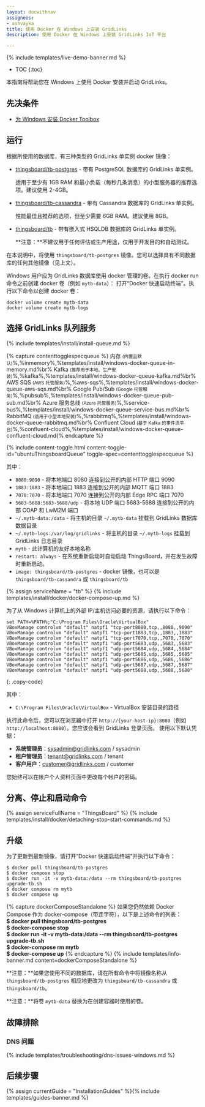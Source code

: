 ```yaml
---
layout: docwithnav
assignees:
- ashvayka
title: 使用 Docker 在 Windows 上安装 GridLinks
description: 使用 Docker 在 Windows 上安装 GridLinks IoT 平台

---
```


{% include templates/live-demo-banner.md %}

* TOC
{:toc}

本指南将帮助您在 Windows 上使用 Docker 安装并启动 GridLinks。


## 先决条件

- [为 Windows 安装 Docker Toolbox](https://docs.docker.com/toolbox/toolbox_install_windows/)

## 运行

根据所使用的数据库，有三种类型的 GridLinks 单实例 docker 镜像：

* [thingsboard/tb-postgres](https://hub.docker.com/r/thingsboard/tb-postgres/) - 带有 PostgreSQL 数据库的 GridLinks 单实例。

    适用于至少有 1GB RAM 和最小负载（每秒几条消息）的小型服务器的推荐选项。建议使用 2-4GB。
* [thingsboard/tb-cassandra](https://hub.docker.com/r/thingsboard/tb-cassandra/) - 带有 Cassandra 数据库的 GridLinks 单实例。

    性能最佳且推荐的选项，但至少需要 6GB RAM。建议使用 8GB。
* [thingsboard/tb](https://hub.docker.com/r/thingsboard/tb/) - 带有嵌入式 HSQLDB 数据库的 GridLinks 单实例。

    **注意：**不建议用于任何评估或生产用途，仅用于开发目的和自动测试。

在本说明中，将使用 `thingsboard/tb-postgres` 镜像。您可以选择具有不同数据库的任何其他镜像（见上文）。

Windows 用户应为 GridLinks 数据库使用 docker 管理的卷。在执行 docker run 命令之前创建 docker 卷（例如 `mytb-data`）：
打开“Docker 快速启动终端”。执行以下命令以创建 docker 卷：

``` 
docker volume create mytb-data
docker volume create mytb-logs
```

## 选择 GridLinks 队列服务

{% include templates/install/install-queue.md %}

{% capture contenttogglespecqueue %}
内存 <small>(内置且默认)</small>%,%inmemory%,%templates/install/windows-docker-queue-in-memory.md%br%
Kafka <small>(推荐用于本地、生产安装)</small>%,%kafka%,%templates/install/windows-docker-queue-kafka.md%br%
AWS SQS <small>(AWS 托管服务)</small>%,%aws-sqs%,%templates/install/windows-docker-queue-aws-sqs.md%br%
Google Pub/Sub <small>(Google 托管服务)</small>%,%pubsub%,%templates/install/windows-docker-queue-pub-sub.md%br%
Azure 服务总线 <small>(Azure 托管服务)</small>%,%service-bus%,%templates/install/windows-docker-queue-service-bus.md%br%
RabbitMQ <small>(适用于小型本地安装)</small>%,%rabbitmq%,%templates/install/windows-docker-queue-rabbitmq.md%br%
Confluent Cloud <small>(基于 Kafka 的事件流平台)</small>%,%confluent-cloud%,%templates/install/windows-docker-queue-confluent-cloud.md{% endcapture %}

{% include content-toggle.html content-toggle-id="ubuntuThingsboardQueue" toggle-spec=contenttogglespecqueue %} 

其中：

- `8080:9090` - 将本地端口 8080 连接到公开的内部 HTTP 端口 9090
- `1883:1883` - 将本地端口 1883 连接到公开的内部 MQTT 端口 1883
- `7070:7070` - 将本地端口 7070 连接到公开的内部 Edge RPC 端口 7070
- `5683-5688:5683-5688/udp` - 将本地 UDP 端口 5683-5688 连接到公开的内部 COAP 和 LwM2M 端口
- `~/.mytb-data:/data` - 将主机的目录 `~/.mytb-data` 挂载到 GridLinks 数据库数据目录
- `~/.mytb-logs:/var/log/gridlinks` - 将主机的目录 `~/.mytb-logs` 挂载到 GridLinks 日志目录
- `mytb` - 此计算机的友好本地名称
- `restart: always` - 在系统重新启动时自动启动 ThingsBoard，并在发生故障时重新启动。
- `image: thingsboard/tb-postgres` - docker 镜像，也可以是 `thingsboard/tb-cassandra` 或 `thingsboard/tb`

{% assign serviceName = "tb" %}
{% include templates/install/docker/docker-compose-up.md %}

为了从 Windows 计算机上的外部 IP/主机访问必要的资源，请执行以下命令：

``` 
set PATH=%PATH%;"C:\Program Files\Oracle\VirtualBox"
VBoxManage controlvm "default" natpf1 "tcp-port8080,tcp,,8080,,9090"  
VBoxManage controlvm "default" natpf1 "tcp-port1883,tcp,,1883,,1883"
VBoxManage controlvm "default" natpf1 "tcp-port7070,tcp,,7070,,7070"
VBoxManage controlvm "default" natpf1 "udp-port5683,udp,,5683,,5683"
VBoxManage controlvm "default" natpf1 "udp-port5684,udp,,5684,,5684"
VBoxManage controlvm "default" natpf1 "udp-port5685,udp,,5685,,5685"
VBoxManage controlvm "default" natpf1 "udp-port5686,udp,,5686,,5686"
VBoxManage controlvm "default" natpf1 "udp-port5687,udp,,5687,,5687"
VBoxManage controlvm "default" natpf1 "udp-port5688,udp,,5688,,5688"
```
{: .copy-code}

其中：

- `C:\Program Files\Oracle\VirtualBox` - VirtualBox 安装目录的路径


执行此命令后，您可以在浏览器中打开 `http://{your-host-ip}:8080`（例如 `http://localhost:8080`）。您应该会看到 GridLinks 登录页面。
使用以下默认凭据：

- **系统管理员**：sysadmin@gridlinks.com / sysadmin
- **租户管理员**：tenant@gridlinks.com / tenant
- **客户用户**：customer@gridlinks.com / customer
    
您始终可以在帐户个人资料页面中更改每个帐户的密码。

## 分离、停止和启动命令

{% assign serviceFullName = "ThingsBoard" %}
{% include templates/install/docker/detaching-stop-start-commands.md %}

## 升级

为了更新到最新镜像，请打开“Docker 快速启动终端”并执行以下命令：

```
$ docker pull thingsboard/tb-postgres
$ docker compose stop
$ docker run -it -v mytb-data:/data --rm thingsboard/tb-postgres upgrade-tb.sh
$ docker compose rm mytb
$ docker compose up
```

{% capture dockerComposeStandalone %}
如果您仍然依赖 Docker Compose 作为 docker-compose（带连字符），以下是上述命令的列表：
<br>**$ docker pull thingsboard/tb-postgres**
<br>**$ docker-compose stop**
<br>**$ docker run -it -v mytb-data:/data --rm thingsboard/tb-postgres upgrade-tb.sh**
<br>**$ docker-compose rm mytb**
<br>**$ docker-compose up**
{% endcapture %}
{% include templates/info-banner.md content=dockerComposeStandalone %}


**注意：**如果您使用不同的数据库，请在所有命令中将镜像名称从 `thingsboard/tb-postgres` 相应地更改为 `thingsboard/tb-cassandra` 或 `thingsboard/tb`。
 
**注意：**将卷 `mytb-data` 替换为在创建容器时使用的卷。

## 故障排除

### DNS 问题

{% include templates/troubleshooting/dns-issues-windows.md %}

## 后续步骤

{% assign currentGuide = "InstallationGuides" %}{% include templates/guides-banner.md %}